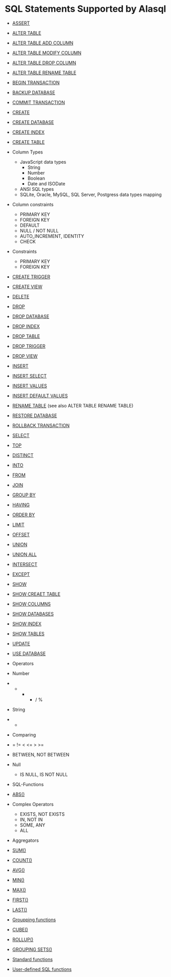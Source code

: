 # SQL Statements Supported by Alasql

* [ASSERT](Assert)
* [ALTER TABLE](sql/alter-table.md)
 * [ALTER TABLE ADD COLUMN](sql/add-column.md)
 * [ALTER TABLE MODIFY COLUMN](sql/modify-column.md)
 * [ALTER TABLE DROP COLUMN](sql/drop-column.md)
 * [ALTER TABLE RENAME TABLE](sql/rename-table.md)
* [BEGIN TRANSACTION](sql/begin-transaction.md)
* [BACKUP DATABASE](sql/backup-database.md)
* [COMMIT TRANSACTION](sql/commit-transaction.md)
* [CREATE]()
 * [CREATE DATABASE](sql/create-database.md)
 * [CREATE INDEX](sql/create-index.md)
 * [CREATE TABLE](sql/create-table.md)
  * Column Types
  	* JavaScript data types
  	  * String
  	  * Number
  	  * Boolean
  	  * Date and ISODate
  	* ANSI SQL types
  	* SQLite, Oracle, MySQL, SQL Server, Postgress data types mapping
  * Column constraints
    * PRIMARY KEY
    * FOREIGN KEY
    * DEFAULT
    * NULL / NOT NULL
    * AUTO_INCREMENT, IDENTITY
    * CHECK
  * Constraints
    * PRIMARY KEY
    * FOREIGN KEY
 * [CREATE TRIGGER](create-trigger.md)
 * [CREATE VIEW](sql/create-view.md)
* [DELETE](sql/delete.md)
* [DROP]()
 * [DROP DATABASE](sql/drop-database.md)
 * [DROP INDEX](sql/drop-index.md)
 * [DROP TABLE](sql/drop-table.md)
 * [DROP TRIGGER](sql/drop-trigger.md)
 * [DROP VIEW](sql/drop-view.md)
* [INSERT](sql/insert.md)
 * [INSERT SELECT](sql/insert-select.md)
 * [INSERT VALUES](sql/insert-values.md)
 * [INSERT DEFAULT VALUES](sql/insert-default-values.md) 
* [RENAME TABLE](sql/rename-table.md) (see also ALTER TABLE RENAME TABLE)
* [RESTORE DATABASE](sql/restore-database.md)
* [ROLLBACK TRANSACTION](sql/rollback.md)
* [SELECT](sql/select.md)
 * [TOP](sql/top.md)
 * [DISTINCT](sql/distinct.md)
 * [INTO](sql/into.md)
 * [FROM](sql/from.md)
 * [JOIN](sql/join.md)
 * [GROUP BY](sql/group-by.md)
 * [HAVING](sql/having.md)
 * [ORDER BY](sql/order-by.md)
 * [LIMIT](sql/limit.md)
 * [OFFSET](sql/offset.md)
 * [UNION]()
 * [UNION ALL]()
 * [INTERSECT]()
 * [EXCEPT]()
* [SHOW]()
 * [SHOW CREAET TABLE](sql/show-create-table.md)
 * [SHOW COLUMNS](sql/show-columns.md)
 * [SHOW DATABASES](sql/show-databases.md)
 * [SHOW INDEX](sql/show-index.md)
 * [SHOW TABLES](sql/show-tables.md)
* [UPDATE](sql/update.md)
* [USE DATABASE](sql/use-database.md)

* Operators
 * Number
  * + - * / %
 * String 
  * +
 * Comparing
  * = != < <= > >=
  * BETWEEN, NOT BETWEEN
 * Null
   * IS NULL, IS NOT NULL
* SQL-Functions
 * [ABS()](sql/abs.md)
* Complex Operators
  * EXISTS, NOT EXISTS
  * IN, NOT IN
  * SOME, ANY
  * ALL
* Aggregators
 * [SUM()](sql/sum.md) 
 * [COUNT()](sql/count.md) 
 * [AVG()](sql/avg.md) 
 * [MIN()](sql/min.md) 
 * [MAX()](sql/max.md) 
 * [FIRST()](sql/first.md) 
 * [LAST()](sql/last.md) 
* [Groupping functions](sql/group-by.md)
 * [CUBE()](sql/cube.md)
 * [ROLLUP()](sql/rollup.md)
 * [GROUPING SETS()](sql/grouping-sets.md)
* [Standard functions](sql/functions.md)
* [User-defined SQL functions](sql/user-defined-fn.md)
